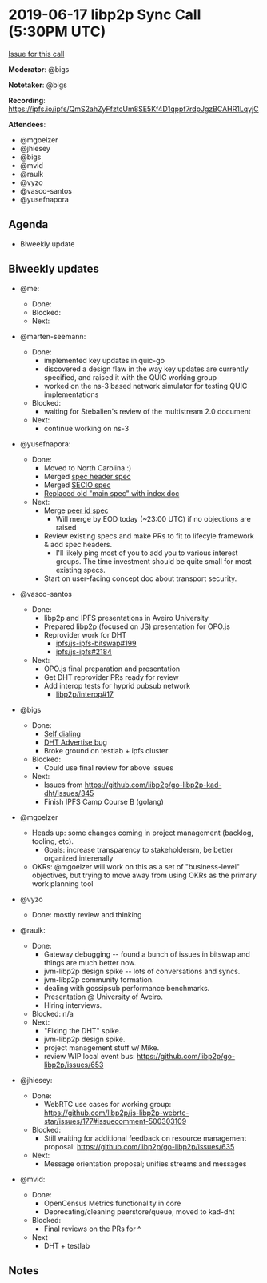 # 2019-06-17 libp2p Sync Call (5:30PM UTC)

[Issue for this call](https://github.com/libp2p/team-mgmt/issues/16)

**Moderator**: @bigs

**Notetaker**: @bigs

**Recording**: https://ipfs.io/ipfs/QmS2ahZyFfztcUm8SE5Kf4D1qppf7rdpJgzBCAHR1LqyjC

**Attendees**:
  - @mgoelzer
  - @jhiesey
  - @bigs
  - @mvid
  - @raulk
  - @vyzo
  - @vasco-santos
  - @yusefnapora

## Agenda

- Biweekly update

## Biweekly updates

- @me:
  - Done:
  - Blocked:
  - Next:
  
- @marten-seemann:
  - Done:
    - implemented key updates in quic-go
    - discovered a design flaw in the way key updates are currently specified, and raised it with the QUIC working group
    - worked on the ns-3 based network simulator for testing QUIC implementations
  - Blocked:
    - waiting for Stebalien's review of the multistream 2.0 document
  - Next:
    - continue working on ns-3


- @yusefnapora:
  - Done:
    - Moved to North Carolina :)
    - Merged [spec header spec](https://github.com/libp2p/specs/pull/171)
    - Merged [SECIO spec](https://github.com/libp2p/specs/pull/106)
    - [Replaced old "main spec" with index doc](https://github.com/libp2p/specs/pull/175)
  - Next:
    - Merge [peer id spec](https://github.com/libp2p/specs/pull/100)
      - Will merge by EOD today (~23:00 UTC) if no objections are raised
    - Review existing specs and make PRs to fit to lifecyle framework & add spec headers.
      - I'll likely ping most of you to add you to various interest groups. The
        time investment should be quite small for most existing specs.
    - Start on user-facing concept doc about transport security.
    
- @vasco-santos
  - Done:
    - libp2p and IPFS presentations in Aveiro University
    - Prepared libp2p (focused on JS) presentation for OPO.js
    - Reprovider work for DHT
      - [ipfs/js-ipfs-bitswap#199](https://github.com/ipfs/js-ipfs-bitswap/pull/199)
      - [ipfs/js-ipfs#2184](https://github.com/ipfs/js-ipfs/pull/2184)
  - Next:
    - OPO.js final preparation and presentation
    - Get DHT reprovider PRs ready for review
    - Add interop tests for hyprid pubsub network
      - [libp2p/interop#17](https://github.com/libp2p/interop/pull/17)

- @bigs
  - Done:
    - [Self dialing](https://github.com/libp2p/go-libp2p/pull/638)
    - [DHT Advertise bug](https://github.com/libp2p/go-libp2p/pull/657)
    - Broke ground on testlab + ipfs cluster
  - Blocked:
    - Could use final review for above issues
  - Next:
    - Issues from https://github.com/libp2p/go-libp2p-kad-dht/issues/345
    - Finish IPFS Camp Course B (golang)
    
- @mgoelzer
  - Heads up:  some changes coming in project management (backlog, tooling, etc).  
    - Goals:  increase transparency to stakeholdersm, be better organized interenally
  - OKRs:  @mgoelzer will work on this as a set of "business-level" objectives, but trying to move away from using OKRs as the primary work planning tool
  
- @vyzo
  - Done: mostly review and thinking

- @raulk:
  - Done:
    - Gateway debugging -- found a bunch of issues in bitswap and things are much better now.
    - jvm-libp2p design spike -- lots of conversations and syncs.
    - jvm-libp2p community formation.
    - dealing with gossipsub performance benchmarks.
    - Presentation @ University of Aveiro.
    - Hiring interviews.
  - Blocked: n/a
  - Next:
    - "Fixing the DHT" spike.
    - jvm-libp2p design spike.
    - project management stuff w/ Mike.
    - review WIP local event bus: https://github.com/libp2p/go-libp2p/issues/653
  
- @jhiesey:
  - Done:
    - WebRTC use cases for working group: https://github.com/libp2p/js-libp2p-webrtc-star/issues/177#issuecomment-500303109
  - Blocked:
    - Still waiting for additional feedback on resource management proposal: https://github.com/libp2p/go-libp2p/issues/635
  - Next:
    - Message orientation proposal; unifies streams and messages
    
- @mvid:
  - Done:
    - OpenCensus Metrics functionality in core
    - Deprecating/cleaning peerstore/queue, moved to kad-dht
  - Blocked:
    - Final reviews on the PRs for ^
  - Next
    - DHT + testlab

## Notes













